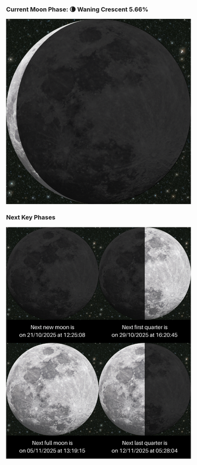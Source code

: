 ### Current Moon Phase: 🌘 Waning Crescent 5.66%
![Moon Phase](moonphase.png)
### Next Key Phases
![Gallery](gallery.png)